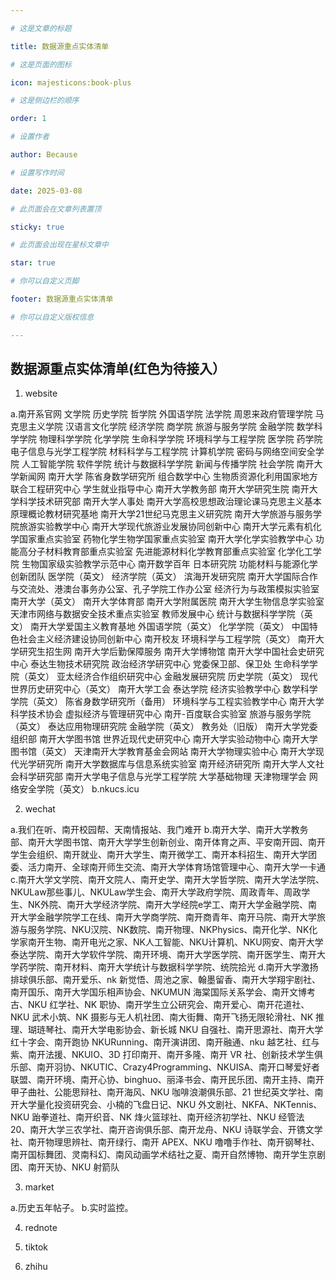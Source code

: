 ```yaml
---

# 这是文章的标题

title: 数据源重点实体清单

# 这是页面的图标

icon: majesticons:book-plus

# 这是侧边栏的顺序

order: 1

# 设置作者

author: Because

# 设置写作时间

date: 2025-03-08

# 此页面会在文章列表置顶

sticky: true

# 此页面会出现在星标文章中

star: true

# 你可以自定义页脚

footer: 数据源重点实体清单

# 你可以自定义版权信息

---
```


## 数据源重点实体清单(红色为待接入）

1. website

a.南开系官网
文学院 历史学院 哲学院 外国语学院 法学院 周恩来政府管理学院 马克思主义学院 汉语言文化学院 经济学院 商学院 旅游与服务学院 金融学院 数学科学学院 物理科学学院 化学学院 生命科学学院 环境科学与工程学院 医学院 药学院 电子信息与光学工程学院 材料科学与工程学院 计算机学院 密码与网络空间安全学院 人工智能学院 软件学院 统计与数据科学学院 新闻与传播学院 社会学院 南开大学新闻网 南开大学 陈省身数学研究所 组合数学中心 生物质资源化利用国家地方联合工程研究中心 学生就业指导中心 南开大学教务部 南开大学研究生院 南开大学科学技术研究部 南开大学人事处 南开大学高校思想政治理论课马克思主义基本原理概论教材研究基地 南开大学21世纪马克思主义研究院 南开大学旅游与服务学院旅游实验教学中心 南开大学现代旅游业发展协同创新中心 南开大学元素有机化学国家重点实验室 药物化学生物学国家重点实验室 南开大学化学实验教学中心 功能高分子材料教育部重点实验室 先进能源材料化学教育部重点实验室 化学化工学院 生物国家级实验教学示范中心 南开数学百年 日本研究院 功能材料与能源化学创新团队 医学院（英文） 经济学院（英文） 滨海开发研究院 南开大学国际合作与交流处、港澳台事务办公室、孔子学院工作办公室 经济行为与政策模拟实验室 南开大学（英文） 南开大学体育部 南开大学附属医院 南开大学生物信息学实验室 天津市网络与数据安全技术重点实验室 教师发展中心 统计与数据科学学院（英文） 南开大学爱国主义教育基地 外国语学院（英文） 化学学院（英文） 中国特色社会主义经济建设协同创新中心 南开校友 环境科学与工程学院（英文） 南开大学研究生招生网 南开大学后勤保障服务 南开大学博物馆 南开大学中国社会史研究中心 泰达生物技术研究院 政治经济学研究中心 党委保卫部、保卫处 生命科学学院（英文） 亚太经济合作组织研究中心 金融发展研究院 历史学院（英文） 现代世界历史研究中心（英文） 南开大学工会 泰达学院 经济实验教学中心 数学科学学院（英文） 陈省身数学研究所（备用） 环境科学与工程实验教学中心 南开大学科学技术协会 虚拟经济与管理研究中心 南开-百度联合实验室 旅游与服务学院（英文） 泰达应用物理研究院 金融学院（英文） 教务处（旧版） 南开大学党委组织部 南开大学图书馆 世界近现代史研究中心 南开大学实验动物中心 南开大学图书馆（英文） 天津南开大学教育基金会网站 南开大学物理实验中心 南开大学现代光学研究所 南开大学数据库与信息系统实验室 南开经济研究所 南开大学人文社会科学研究部 南开大学电子信息与光学工程学院 大学基础物理 天津物理学会 网络安全学院（英文）
b.nkucs.icu

2. wechat

a.我们在听、南开校园帮、天南情报站、我门难开
b.南开大学、南开大学教务部、南开大学图书馆、南开大学学生创新创业、南开体育之声、平安南开园、南开学生会组织、南开就业、南开大学生、南开微学工、南开本科招生、南开大学团委、活力南开、全球南开师生交流、南开大学体育场馆管理中心、南开大学一卡通
c.南开大学文学院、南开文院人、南开史学、南开大学哲学院、南开大学法学院、NKULaw那些事儿、NKULaw学生会、南开大学政府学院、周政青年、周政学生、NK外院、南开大学经济学院、南开大学经院e学工、南开大学金融学院、南开大学金融学院学工在线、南开大学商学院、南开商青年、南开马院、南开大学旅游与服务学院、NKU汉院、NK数院、南开物理、NKPhysics、南开化学、NK化学家南开生物、南开电光之家、NK人工智能、NKU计算机、NKU网安、南开大学泰达学院、南开大学软件学院、南开环境、南开大学医学院、南开医学生、南开大学药学院、南开材料、南开大学统计与数据科学学院、统院拾光
d.南开大学激扬排球俱乐部、南开爱乐、nk 新觉悟、周池之家、翰墨留香、南开大学翔宇剧社、南开国乐、南开大学国乐相声协会、NKUMUN 海棠国际关系学会、南开文博考古、NKU 红学社、NK 职协、南开学生立公研究会、南开爱心、南开花道社、NKU 武术小筑、NK 摄影与无人机社团、南大街舞、南开飞扬无限轮滑社、NK 推理、瑚琏琴社、南开大学电影协会、新长城 NKU 自强社、南开思源社、南开大学红十字会、南开跑协 NKURunning、南开演讲团、南开融通、nku 越艺社、红与紫、南开法援、NKUIO、3D 打印南开、南开多隆、南开 VR 社、创新技术学生俱乐部、南开羽协、NKUTIC、Crazy4Programming、NKUISA、南开口琴爱好者联盟、南开环境、南开心协、binghuo、丽泽书会、南开民乐团、南开主持、南开甲子曲社、公能思辩社、南开海风、NKU 咖啡浪潮俱乐部、21 世纪英文学社、南开大学量化投资研究会、小楠的飞盘日记、NKU 外文剧社、NKFA、NKTennis、NKU 跆拳道社、南开织音、NK 烽火篮球社、南开经济初学社、NKU 经管法 20、南开大学三农学社、南开咨询俱乐部、南开龙舟、NKU 诗联学会、开镌文学社、南开物理思辨社、南开绿行、南开 APEX、NKU 噜噜手作社、南开钢琴社、南开国标舞团、灵南科幻、南风动画学术结社之夏、南开自然博物、南开学生京剧团、南开天协、NKU 射箭队

3. market

a.历史五年帖子。
b.实时监控。

4. rednote

5. tiktok

6. zhihu
